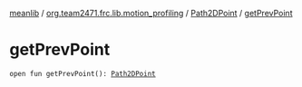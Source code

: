 [meanlib](../../index.md) / [org.team2471.frc.lib.motion_profiling](../index.md) / [Path2DPoint](index.md) / [getPrevPoint](./get-prev-point.md)

# getPrevPoint

`open fun getPrevPoint(): `[`Path2DPoint`](index.md)